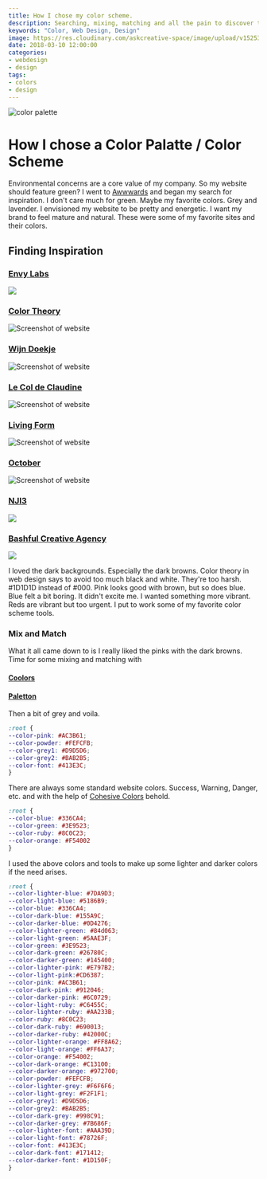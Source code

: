 ```yaml
---
title: How I chose my color scheme.
description: Searching, mixing, matching and all the pain to discover the askcreative color palette.
keywords: "Color, Web Design, Design"
image: https://res.cloudinary.com/askcreative-space/image/upload/v1525380894/Optimized-colorpalette_hjr9a5.jpg
date: 2018-03-10 12:00:00
categories:
- webdesign
- design
tags:
- colors
- design
---
```

![color palette](https://res.cloudinary.com/askcreative-space/image/upload/v1520607421/webpostpallette_t3hzxj.png)
# How I chose a Color Palatte / Color Scheme

Environmental concerns are a core value of my company. So my website should feature green? I went to [Awwwards](https://www.awwwards.com) and began my search for inspiration. I don't care much for green. Maybe my favorite colors. Grey and lavender. I envisioned my website to be pretty and energetic. I want my brand to feel mature and natural. These were some of my favorite sites and their colors.  

## Finding Inspiration

### [Envy Labs](https://envylabs.com)
![](https://res.cloudinary.com/askcreative-space/image/upload/v1524385718/envy_zwi3hg.png)

### [Color Theory](http://www.colortheory.ca)
![Screenshot of website](https://res.cloudinary.com/askcreative-space/image/upload/c_scale,w_850/v1520607429/Screenshot-2018-3-9_Color_Theory_gltixa.jpg)
 
### [Wijn Doekje](http://www.wijndoekje.nl)
![Screenshot of website](https://res.cloudinary.com/askcreative-space/image/upload/c_scale,w_850/v1520607467/Screenshot-2018-3-9_Wijndoekje_-_Voor_een_lach_zonder_wijnaanslag_clseiq.png)

### [Le Col de Claudine](http://www.lecoldeclaudine.com/fr)
![Screenshot of website](https://res.cloudinary.com/askcreative-space/image/upload/c_scale,w_850/v1520607455/Screenshot-2018-3-9_Le_Col_de_Claudine_-_Home_qhxpj1.jpg)

### [Living Form](http://living-form.com)
![Screenshot of website](https://res.cloudinary.com/askcreative-space/image/upload/c_scale,w_850/v1520607448/Screenshot-2018-3-9_Home_Living_Form_sgsj2c.png)

### [October](https://oct.co/essays)
![Screenshot of website](https://res.cloudinary.com/askcreative-space/image/upload/c_scale,w_850/v1520607440/Screenshot-2018-3-9_Essays_on_Beer_qu0w9s.jpg)
 
### [NJI3](https://nji3.com/ivana-pi)
![](https://res.cloudinary.com/askcreative-space/image/upload/v1524385713/nji3_psosst.png)
  
### [Bashful Creative Agency](http://bashful.com/au)
![](https://res.cloudinary.com/askcreative-space/image/upload/v1524385708/bashful_riakvu.png)
  
I loved the dark backgrounds. Especially the dark browns. Color theory in web design says to avoid too much black and white. They're too harsh. #1D1D1D instead of #000. Pink looks good with brown, but so does blue. Blue felt a bit boring. It didn't excite me. I wanted something more vibrant. Reds are vibrant but too urgent. I put to work some of my favorite color scheme tools.

### Mix and Match

What it all came down to is I really liked the pinks with the dark browns. Time for some mixing and matching with

#### [Coolors](https://coolors.co)

#### [Paletton](http://paletton.com)

Then a bit of grey and voila.

```css
:root {
--color-pink: #AC3B61;
--color-powder: #FEFCFB;
--color-grey1: #D9D5D6;
--color-grey2: #BAB2B5;
--color-font: #413E3C;
}
```

There are always some standard website colors. Success, Warning, Danger, etc. and with the help of [Cohesive Colors](http://javier.xyz/cohesive-colors/) behold.

```css
:root {
--color-blue: #336CA4;
--color-green: #3E9523;
--color-ruby: #8C0C23;
--color-orange: #F54002
}
```

I used the above colors and tools to make up some lighter and darker colors if the need arises.

```css
:root {
--color-lighter-blue: #7DA9D3;
--color-light-blue: #5186B9;
--color-blue: #336CA4;
--color-dark-blue: #155A9C;
--color-darker-blue: #0D4276;
--color-lighter-green: #84d063;
--color-light-green: #5AAE3F;
--color-green: #3E9523;
--color-dark-green: #26780C;
--color-darker-green: #145400;
--color-lighter-pink: #E797B2;
--color-light-pink:#CD6387;
--color-pink: #AC3B61;
--color-dark-pink: #912046;
--color-darker-pink: #6C0729;
--color-light-ruby: #C6455C;
--color-lighter-ruby: #AA233B;
--color-ruby: #8C0C23;
--color-dark-ruby: #690013;
--color-darker-ruby: #42000C;
--color-lighter-orange: #FF8A62;
--color-light-orange: #FF6A37;
--color-orange: #F54002;
--color-dark-orange: #C13100;
--color-darker-orange: #972700;
--color-powder: #FEFCFB;
--color-lighter-grey: #F6F6F6;  
--color-light-grey: #F2F1F1;  
--color-grey1: #D9D5D6;  
--color-grey2: #BAB2B5;  
--color-dark-grey: #998C91;  
--color-darker-grey: #7B686F;  
--color-lighter-font: #AAA39D;  
--color-light-font: #78726F;  
--color-font: #413E3C;  
--color-dark-font: #171412;  
--color-darker-font: #1D150F;  
}
```